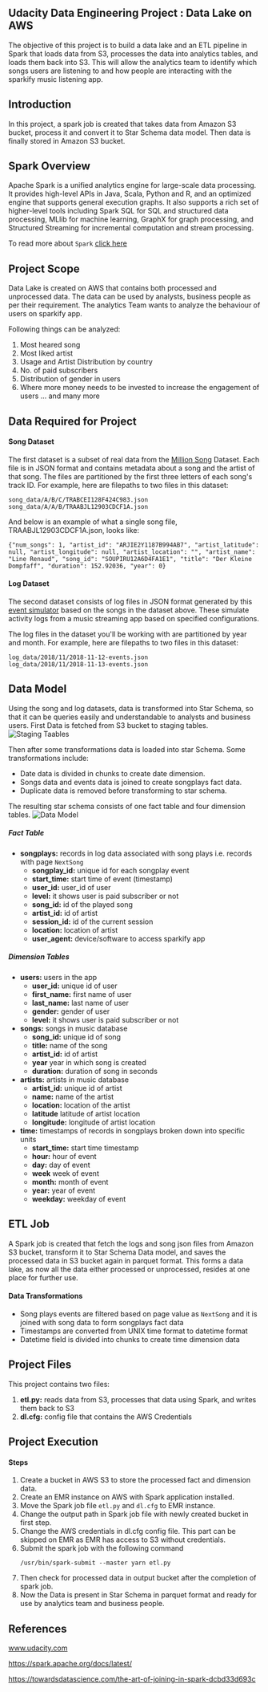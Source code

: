 ## Udacity Data Engineering Project : Data Lake on AWS
The objective of this project is to build a data lake and an ETL pipeline in Spark that loads data from S3, processes the data into analytics tables, and loads them back into S3. This will allow the analytics team to identify which songs users are listening to and how people are interacting with the sparkify music listening app.

## Introduction
In this project, a spark job is created that takes data from Amazon S3 bucket, process it and convert it to Star Schema data model. Then data is finally stored in Amazon S3 bucket.

## Spark Overview
Apache Spark is a unified analytics engine for large-scale data processing. It provides high-level APIs in Java, Scala, Python and R, and an optimized engine that supports general execution graphs. It also supports a rich set of higher-level tools including Spark SQL for SQL and structured data processing, MLlib for machine learning, GraphX for graph processing, and Structured Streaming for incremental computation and stream processing.

To read more about ```Spark``` [click here](https://spark.apache.org/docs/latest/)

## Project Scope
Data Lake is created on AWS that contains both processed and unprocessed data. The data can be used by analysts, business people as per their requirement.
The analytics Team wants to analyze the behaviour of users on sparkify app.

Following things can be analyzed:
1. Most heared song
2. Most liked artist
3. Usage and Artist Distribution by country
4. No. of paid subscribers
5. Distribution of gender in users
6. Where more money needs to be invested to increase the engagement of users
... and many more

## Data Required for Project
#### Song Dataset
The first dataset is a subset of real data from the [Million Song](https://labrosa.ee.columbia.edu/millionsong/) Dataset. Each file is in JSON format and contains metadata about a song and the artist of that song. The files are partitioned by the first three letters of each song's track ID. For example, here are filepaths to two files in this dataset:
```
song_data/A/B/C/TRABCEI128F424C983.json
song_data/A/A/B/TRAABJL12903CDCF1A.json
```
And below is an example of what a single song file, TRAABJL12903CDCF1A.json, looks like:
```
{"num_songs": 1, "artist_id": "ARJIE2Y1187B994AB7", "artist_latitude": null, "artist_longitude": null, "artist_location": "", "artist_name": "Line Renaud", "song_id": "SOUPIRU12A6D4FA1E1", "title": "Der Kleine Dompfaff", "duration": 152.92036, "year": 0}
```
#### Log Dataset
The second dataset consists of log files in JSON format generated by this [event simulator](https://github.com/Interana/eventsim) based on the songs in the dataset above. These simulate activity logs from a music streaming app based on specified configurations.

The log files in the dataset you'll be working with are partitioned by year and month. For example, here are filepaths to two files in this dataset:
```
log_data/2018/11/2018-11-12-events.json
log_data/2018/11/2018-11-13-events.json
```
## Data Model
Using the song and log datasets, data is transformed into Star Schema, so that it can be queries easily and understandable to analysts and business users.
First Data is fetched from S3 bucket to staging tables.
![Staging Taables](https://github.com/vikaskumar23/Udacity-DEND-Project-Data-Lake-on-AWS/blob/master/staging_tables.PNG)

Then after some transformations data is loaded into star Schema. Some transformations include:
- Date data is divided in chunks to create date dimension.
- Songs data and events data is joined to create songplays fact data.
- Duplicate data is removed before transforming to star schema.

The resulting star schema consists of one fact table and four dimension tables.
![Data Model](https://github.com/vikaskumar23/Udacity-DEND-Project-Data-Lake-on-AWS/blob/master/dbmodel.png)
##### Fact Table
- **songplays:** records in log data associated with song plays i.e. records with page ```NextSong```
    - **songplay_id:** unique id for each songplay event
    - **start_time:** start time of event (timestamp)
    - **user_id:** user_id of user
    - **level:** it shows user is paid subscriber or not
    - **song_id:** id of the played song
    - **artist_id:** id of artist
    - **session_id:** id of the current session
    - **location:** location of artist
    - **user_agent:** device/software to access sparkify app

##### Dimension Tables
- **users:** users in the app
    - **user_id:** unique id of user
    - **first_name:** first name of user
    - **last_name:** last name of user
    - **gender:** gender of user
    - **level:** it shows user is paid subscriber or not
- **songs:** songs in music database
    - **song_id:** unique id of song
    - **title:** name of the song
    - **artist_id:** id of artist
    - **year** year in which song is created
    - **duration:** duration of song in seconds
- **artists:** artists in music database
    - **artist_id:** unique id of artist
    - **name:** name of the artist
    - **location:** location of the artist
    - **latitude** latitude of artist location
    - **longitude:** longitude of artist location
- **time:** timestamps of records in songplays broken down into specific units
    - **start_time:** start time timestamp
    - **hour:** hour of event
    - **day:** day of event
    - **week** week of event
    - **month:** month of event
    - **year:** year of event
    - **weekday:** weekday of event

## ETL Job
A Spark job is created that fetch the logs and song json files from Amazon S3 bucket, transform it to Star Schema Data model, and saves the processed data in S3 bucket again in parquet format. This forms a data lake, as now all the data either processed or unprocessed, resides at one place for further use.
#### Data Transformations
- Song plays events are filtered based on page value as ```NextSong``` and it is joined with song data to form songplays fact data
- Timestamps are converted from UNIX time format to datetime format
- Datetime field is divided into chunks to create time dimension data

## Project Files
This project contains two files:

1. **etl.py:** reads data from S3, processes that data using Spark, and writes them back to S3
2. **dl.cfg:** config file that contains the AWS Credentials

## Project Execution
#### Steps
1. Create a bucket in AWS S3 to store the processed fact and dimension data.
2. Create an EMR instance on AWS with Spark application installed.
3. Move the Spark job file ```etl.py``` and ```dl.cfg``` to EMR instance.
4. Change the output path in Spark job file with newly created bucket in first step.
5. Change the AWS credentials in dl.cfg config file. This part can be skipped on EMR as EMR has access to S3 without credentials.
6. Submit the spark job with the following command
	```
	/usr/bin/spark-submit --master yarn etl.py
	```
7. Then check for processed data in output bucket after the completion of spark job.
8. Now the Data is present in Star Schema in parquet format and ready for use by analytics team and business people.

## References
www.udacity.com

https://spark.apache.org/docs/latest/

https://towardsdatascience.com/the-art-of-joining-in-spark-dcbd33d693c
